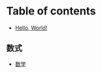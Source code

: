 # Table of contents

* [Hello, World!](README.md)

## 数式 <a href="#math" id="math"></a>

* [数学](math/shu-xue.md)
